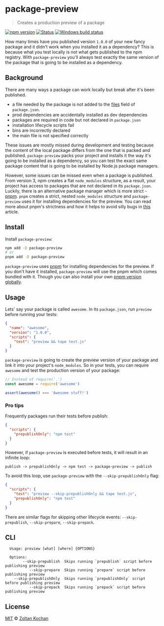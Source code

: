 # package-preview

> Creates a production preview of a package

[![npm version](https://img.shields.io/npm/v/package-preview.svg)](https://www.npmjs.com/package/package-preview)
[![Status](https://travis-ci.org/zkochan/package-preview.svg?branch=master)](https://travis-ci.org/zkochan/package-preview "See test builds")
[![Windows build status](https://ci.appveyor.com/api/projects/status/f7437jbcml04x750/branch/master?svg=true)](https://ci.appveyor.com/project/zkochan/package-preview/branch/master)

How many times have you published version `1.0.0` of your new fancy package and it didn't work when you installed it as a dependency?
This is because what you test locally is not what gets published to the npm registry.
With `package-preview` you'll always test exactly the same version of the package that is going to be installed as a dependency.

## Background

There are many ways a package can work locally but break after it's been published.

* a file needed by the package is not added to the [files](https://docs.npmjs.com/files/package.json#files) field of `package.json`.
* prod dependencies are accidentally installed as dev dependencies
* packages are required in code but not declared in `package.json`
* installation lifecycle scripts fail
* bins are incorrectly declared
* the main file is not specified correctly

These issues are mostly missed during development and testing because the content of the local package differs from the one
that is packed and published. `package-preview` packs your project and installs it the way it's going to be installed
as a dependency, so you can test the exact same package content that is going to be installed by Node.js package managers.

However, some issues can be missed even when a package is published. From version 3, npm creates a flat `node_modules` structure,
as a result, your project has access to packages that are not declared in its `package.json`. Luckily, there is an alternative
package manager which is more strict - [pnpm](https://github.com/pnpm/pnpm). `pnpm` creates a strict, nested `node_modules` structure
and `package-preview` uses it for installing dependencies for the preview.
You can read more about pnpm's strictness and how it helps to avoid silly bugs in [this](https://www.kochan.io/nodejs/pnpms-strictness-helps-to-avoid-silly-bugs.html) article.

## Install

Install `package-preview`:

```bash
npm add -D package-preview
# or
pnpm add -D package-preview
```

`package-preview` uses [pnpm](https://github.com/pnpm/pnpm) for installing dependencies for the preview.
If you don't have it installed, `package-preview` will use the pnpm which comes bundled with it. Though you can also install your own [pnpm version globally](https://pnpm.io/installation).

## Usage

Lets' say your package is called `awesome`. In its `package.json`, run `preview` before running your tests:

```json
{
  "name": "awesome",
  "version": "1.0.0",
  "scripts": {
    "test": "preview && tape test.js"
  }
}
```

`package-preview` is going to create the preview version of your package and link it into your project's `node_modules`.
So in your tests, you can require `awesome` and test the production version of your package:

```js
// Instead of require('.')
const awesome = require('awesome')

assert(awesome() === 'Awesome stuff!')
```

### Pro tips

Frequently packages run their tests before publish:

```json
{
  "scripts": {
    "prepublishOnly": "npm test"
  }
}
```

However, if `package-preview` is executed before tests, it will result in an infinite loop:

```
publish -> prepublishOnly -> npm test -> package-preview -> publish
```

To avoid this loop, use `package-preview` with the `--skip-prepublishOnly` flag:

```json
{
  "scripts": {
    "test": "preview --skip-prepublishOnly && tape test.js",
    "prepublishOnly": "npm test"
  }
}
```

There are similar flags for skipping other lifecycle events: `--skip-prepublish`, `--skip-prepare`, `--skip-prepack`.

## CLI

```
  Usage: preview [what] [where] {OPTIONS}

  Options:
        --skip-prepublish  Skips running `prepublish` script before publishing preview
           --skip-prepare  Skips running `prepare` script before publishing preview
    --skip-prepublishOnly  Skips running `prepublishOnly` script before publishing preview
           --skip-prepack  Skips running `prepack` script before publishing preview
```

## License

[MIT](LICENSE) © [Zoltan Kochan](https://www.kochan.io)
